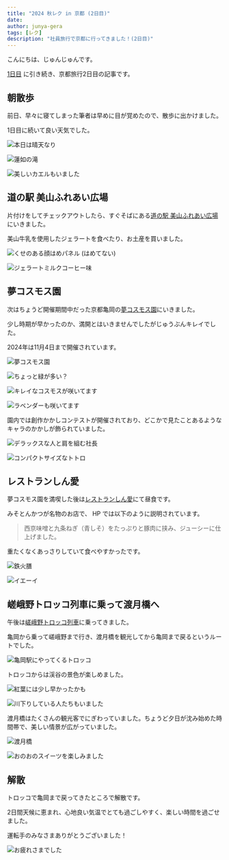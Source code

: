 ```yaml
---
title: "2024 秋レク in 京都 (2日目)"
date: 
author: junya-gera
tags: [レク]
description: "社員旅行で京都に行ってきました！(2日目)"
---
```


こんにちは、じゅんじゅんです。

[1日目](https://mseeeen.msen.jp/2024-recreation-in-kyoto-day1/) に引き続き、京都旅行2日目の記事です。

## 朝散歩

前日、早々に寝てしまった筆者は早めに目が覚めたので、散歩に出かけました。

1日目に続いて良い天気でした。

![](images/1.jpg "本日は晴天なり")

![](images/2.jpg "蓮如の滝")

![](images/3.jpg "美しいカエルもいました")


## 道の駅 美山ふれあい広場

片付けをしてチェックアウトしたら、すぐそばにある[道の駅 美山ふれあい広場](https://miyamanavi.com/sightseeing/fureaihiroba)にいきました。

美山牛乳を使用したジェラートを食べたり、お土産を買いました。

![](images/4.jpg "くせのある顔はめパネル (はめてない)")

![](images/5.jpg "ジェラートミルクコーヒー味")

## 夢コスモス園

次はちょうど開催期間中だった京都亀岡の[夢コスモス園](https://yume-cosmos.com/)にいきました。

少し時期が早かったのか、満開とはいきませんでしたがじゅうぶんキレイでした。

2024年は11月4日まで開催されています。

![](images/6.jpg "夢コスモス園")

![](images/7.jpg "ちょっと緑が多い？")

![](images/8.jpg "キレイなコスモスが咲いてます")

![](images/19.jpg "ラベンダーも咲いてます")

園内では創作かかしコンテストが開催されており、どこかで見たことあるようなキャラのかかしが飾られていました。

![](images/9.jpg "デラックスな人と肩を組む社長")

![](images/10.jpg "コンパクトサイズなトトロ")

## レストランしん愛

夢コスモス園を満喫した後は[レストランしん愛](https://www.shinainet.com/)にて昼食です。

みそとんかつが名物のお店で、 HP では以下のように説明されています。

> 西京味噌と九条ねぎ（青しそ）をたっぷりと豚肉に挟み、ジューシーに仕上げました。

重たくなくあっさりしていて食べやすかったです。

![](images/11.jpg "鉄火膳")

![](images/12.jpg "イエーイ")

## 嵯峨野トロッコ列車に乗って渡月橋へ

午後は[嵯峨野トロッコ列車](https://www.sagano-kanko.co.jp/)に乗ってきました。

亀岡から乗って嵯峨野まで行き、渡月橋を観光してから亀岡まで戻るというルートでした。

![](images/13.jpg "亀岡駅にやってくるトロッコ")

トロッコからは渓谷の景色が楽しめました。

![](images/15.jpg "紅葉には少し早かったかも")

![](images/14.jpg "川下りしている人たちもいました")

渡月橋はたくさんの観光客でにぎわっていました。ちょうど夕日が沈み始めた時間帯で、美しい情景が広がっていました。

![](images/16.jpg "渡月橋")

![](images/17.jpg "おのおのスイーツを楽しみました")

## 解散

トロッコで亀岡まで戻ってきたところで解散です。

2日間天候に恵まれ、心地良い気温でとても過ごしやすく、楽しい時間を過ごせました。

運転手のみなさまありがとうございました！

![](images/18.jpg "お疲れさまでした")
